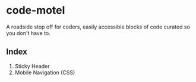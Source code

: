 # code-motel
A roadside stop off for coders, easily accessible blocks of code curated so you don't have to.

## Index ##
1. Sticky Header
2. Mobile Navigation (CSS)
